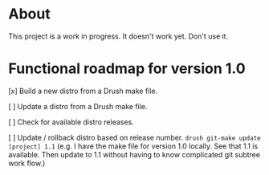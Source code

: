 About
=====

This project is a work in progress. It doesn't work yet. Don't use it.


Functional roadmap for version 1.0
====================================

 [x] Build a new distro from a Drush make file.

 [ ] Update a distro from a Drush make file.

 [ ] Check for available distro releases.

 [ ] Update / rollback distro based on release number. `drush git-make update [project] 1.1`
     (e.g. I have the make file for version 1.0 locally. See that 1.1 is available. Then
     update to 1.1 without having to know complicated git subtree work flow.)
